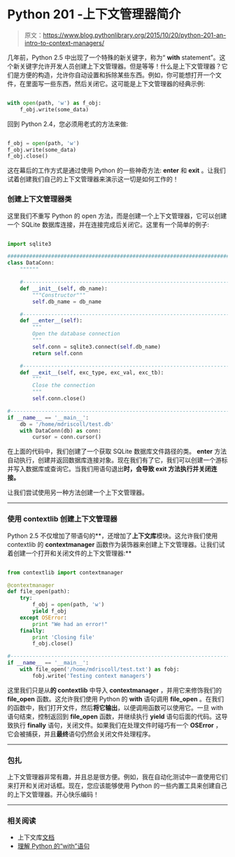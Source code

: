 # Python 201 -上下文管理器简介

> 原文：<https://www.blog.pythonlibrary.org/2015/10/20/python-201-an-intro-to-context-managers/>

几年前，Python 2.5 中出现了一个特殊的新关键字，称为“ **with** statement”。这个新关键字允许开发人员创建上下文管理器。但是等等！什么是上下文管理器？它们是方便的构造，允许你自动设置和拆除某些东西。例如，你可能想打开一个文件，在里面写一些东西，然后关闭它。这可能是上下文管理器的经典示例:

```py

with open(path, 'w') as f_obj:
    f_obj.write(some_data)

```

回到 Python 2.4，您必须用老式的方法来做:

```py

f_obj = open(path, 'w')
f_obj.write(some_data)
f_obj.close()

```

这在幕后的工作方式是通过使用 Python 的一些神奇方法: **__enter__** 和 **__exit__** 。让我们试着创建我们自己的上下文管理器来演示这一切是如何工作的！

### 创建上下文管理器类

这里我们不重写 Python 的 open 方法，而是创建一个上下文管理器，它可以创建一个 SQLite 数据库连接，并在连接完成后关闭它。这里有一个简单的例子:

```py

import sqlite3

########################################################################
class DataConn:
    """"""

    #----------------------------------------------------------------------
    def __init__(self, db_name):
        """Constructor"""
        self.db_name = db_name

    #----------------------------------------------------------------------
    def __enter__(self):
        """
        Open the database connection
        """
        self.conn = sqlite3.connect(self.db_name)
        return self.conn

    #----------------------------------------------------------------------
    def __exit__(self, exc_type, exc_val, exc_tb):
        """
        Close the connection
        """
        self.conn.close()

#----------------------------------------------------------------------
if __name__ == '__main__':
    db = '/home/mdriscoll/test.db'
    with DataConn(db) as conn:
        cursor = conn.cursor()

```

在上面的代码中，我们创建了一个获取 SQLite 数据库文件路径的类。 **__enter__** 方法自动执行，创建并返回数据库连接对象。现在我们有了它，我们可以创建一个游标并写入数据库或查询它。当我们用语句退出**时，会导致 **__exit__** 方法执行并关闭连接。**

让我们尝试使用另一种方法创建一个上下文管理器。

* * *

### 使用 contextlib 创建上下文管理器

Python 2.5 不仅增加了带语句的**，还增加了**上下文库**模块。这允许我们使用 contextlib 的 **contextmanager** 函数作为装饰器来创建上下文管理器。让我们试着创建一个打开和关闭文件的上下文管理器:**

```py

from contextlib import contextmanager

@contextmanager
def file_open(path):
    try:
        f_obj = open(path, 'w')
        yield f_obj
    except OSError:
        print "We had an error!"
    finally:
        print 'Closing file'
        f_obj.close()

#----------------------------------------------------------------------
if __name__ == '__main__':
    with file_open('/home/mdriscoll/test.txt') as fobj:
        fobj.write('Testing context managers')

```

这里我们只是从**的 contextlib** 中导入 **contextmanager** ，并用它来修饰我们的 **file_open** 函数。这允许我们使用 Python 的 **with** 语句调用 **file_open** 。在我们的函数中，我们打开文件，然后**将它输出**，以便调用函数可以使用它。一旦 with 语句结束，控制返回到 **file_open** 函数，并继续执行 **yield** 语句后面的代码。这导致执行 **finally** 语句，关闭文件。如果我们在处理文件时碰巧有一个 **OSError** ，它会被捕获，并且**最终**语句仍然会关闭文件处理程序。

* * *

### 包扎

上下文管理器非常有趣，并且总是很方便。例如，我在自动化测试中一直使用它们来打开和关闭对话框。现在，您应该能够使用 Python 的一些内置工具来创建自己的上下文管理器。开心快乐编码！

* * *

### 相关阅读

*   上下文库[文档](https://docs.python.org/2/library/contextlib.html)
*   [理解 Python 的“with”语句](http://effbot.org/zone/python-with-statement.htm)